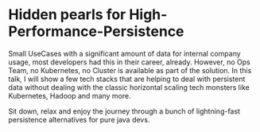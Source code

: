 # Hidden pearls for High-Performance-Persistence

Small UseCases with a significant amount of data for internal company usage, most developers had this in their career, already. 
However, no Ops Team, no Kubernetes, no Cluster is available as part of the solution.
In this talk, I will show a few tech stacks that are helping to deal with persistent data without 
dealing with the classic horizontal scaling tech monsters like Kubernetes, Hadoop and many more. 

Sit down, relax and enjoy the journey through a bunch of lightning-fast persistence alternatives for pure java devs.

